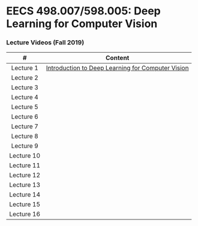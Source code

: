 # EECS 498.007/598.005: Deep Learning for Computer Vision

### Lecture Videos (Fall 2019)

|#|Content|
|:---:|:---:|
|Lecture 1|[Introduction to Deep Learning for Computer Vision](https://www.youtube.com/watch?v=dJYGatp4SvA&t=1651s)|
|Lecture 2|[](https://www.youtube.com/watch?v=OoUX-nOEjG0&list=PL3FW7Lu3i5JvHM8ljYj-zLfQRF3EO8sYv&index=2)|
|Lecture 3|[](https://www.youtube.com/watch?v=h7iBpEHGVNc&list=PL3FW7Lu3i5JvHM8ljYj-zLfQRF3EO8sYv&index=3)|
|Lecture 4|[](https://www.youtube.com/watch?v=d14TUNcbn1k)|
|Lecture 5|[](https://www.youtube.com/watch?v=bNb2fEVKeEo)|
|Lecture 6|[](https://www.youtube.com/watch?v=wEoyxE0GP2M)|
|Lecture 7|[](https://www.youtube.com/watch?v=_JB0AO7QxSA&list=PL3FW7Lu3i5JvHM8ljYj-zLfQRF3EO8sYv&index=7)|
|Lecture 8|[](https://www.youtube.com/watch?v=6SlgtELqOWc&list=PL3FW7Lu3i5JvHM8ljYj-zLfQRF3EO8sYv&index=8)|
|Lecture 9|[](https://www.youtube.com/watch?v=DAOcjicFr1Y&list=PL3FW7Lu3i5JvHM8ljYj-zLfQRF3EO8sYv&index=9)|
|Lecture 10|[](https://www.youtube.com/watch?v=6niqTuYFZLQ&list=PL3FW7Lu3i5JvHM8ljYj-zLfQRF3EO8sYv&index=10)|
|Lecture 11||
|Lecture 12||
|Lecture 13||
|Lecture 14||
|Lecture 15||
|Lecture 16||
